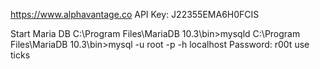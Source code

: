 https://www.alphavantage.co
API Key: J22355EMA6H0FCIS

Start Maria DB
C:\Program Files\MariaDB 10.3\bin>mysqld
C:\Program Files\MariaDB 10.3\bin>mysql -u root -p -h localhost
Password: r00t
use ticks


